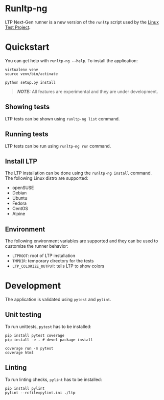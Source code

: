 Runltp-ng
=========

LTP Next-Gen runner is a new version of the `runltp` script used by the
[Linux Test Project](https://github.com/linux-test-project/ltp).

Quickstart
==========

You can get help with `runltp-ng --help`. To install the application:

    virtualenv venv
    source venv/bin/activate

    python setup.py install

> **_NOTE:_**  All features are experimental and they are under development.

Showing tests
-------------

LTP tests can be shown using `runltp-ng list` command.

Running tests
-------------

LTP tests can be run using `runltp-ng run` command.

Install LTP
-----------

The LTP installation can be done using the `runltp-ng install` command.
The following Linux distro are supported:

- openSUSE
- Debian
- Ubuntu
- Fedora
- CentOS
- Alpine

Environment
-----------

The following environment variables are supported and they can be used to
customize the runner behavior:

- `LTPROOT`: root of LTP installation
- `TMPDIR`: temporary directory for the tests
- `LTP_COLORIZE_OUTPUT`: tells LTP to show colors

Development
===========

The application is validated using `pytest` and `pylint`.

Unit testing
------------

To run unittests, `pytest` has to be installed:

    pip install pytest coverage
    pip install -e . # devel package install

    coverage run -m pytest
    coverage html

Linting
-------

To run linting checks, `pylint` has to be installed:

    pip install pylint
    pylint --rcfile=pylint.ini ./ltp
